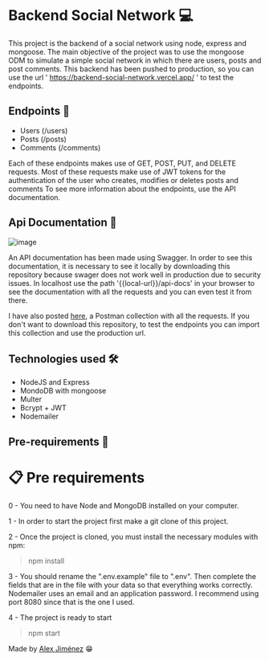 # Backend Social Network 💻

This project is the backend of a social network using node, express and mongoose. 
The main objective of the project was to use the mongoose ODM to simulate a simple social network in which there are users, posts and post comments.
This backend has been pushed to production, so you can use the url ' https://backend-social-network.vercel.app/ ' to test the endpoints.

## Endpoints 🔨

- Users (/users)
- Posts (/posts)
- Comments (/comments)

Each of these endpoints makes use of GET, POST, PUT, and DELETE requests. 
Most of these requests make use of JWT tokens for the authentication of the user who creates, modifies or deletes posts and comments
To see more information about the endpoints, use the API documentation.

## Api Documentation 📃

![image](/assets/SwaggerUI.gif)


An API documentation has been made using Swagger. 
In order to see this documentation, it is necessary to see it locally by downloading this repository because swager does not work well in production due to security issues.
In localhost use the path '{{local-url}}/api-docs' in your browser to see the documentation with all the requests and you can even test it from there.

I have also posted [here](https://documenter.getpostman.com/view/19130008/2s8YmNPN4P), a Postman collection with all the requests. 
If you don't want to download this repository, to test the endpoints you can import this collection and use the production url.

## Technologies used 🛠
- NodeJS and Express
- MondoDB with mongoose
- Multer
- Bcrypt + JWT
- Nodemailer

## Pre-requirements 📣

# 📋 Pre requirements

0 - You need to have Node and MongoDB installed on your computer.

1 - In order to start the project first make a git clone of this project.

2 - Once the project is cloned, you must install the necessary modules with npm:
> npm install

3 - You should rename the ".env.example" file to ".env".
Then complete the fields that are in the file with your data so that everything works correctly. Nodemailer uses an email and an application password. 
I recommend using port 8080 since that is the one I used.

4 - The project is ready to start
> npm start

Made by [Alex Jiménez](https://github.com/radikalex) 😁
